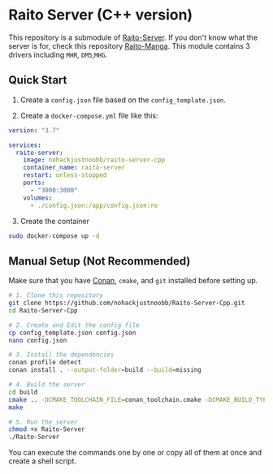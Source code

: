 # Raito Server (C++ version)

This repository is a submodule of [Raito-Server](https://github.com/nohackjustnoobb/Raito-Server.git). If you don't know what the server is for, check this repository [Raito-Manga](ttps://github.com/nohackjustnoobb/Raito-Manga.git). This module contains 3 drivers including `MHR`, `DM5`,`MHG`.

## Quick Start

1. Create a `config.json` file based on the `config_template.json`.

2. Create a `docker-compose.yml` file like this:

```yml
version: "3.7"

services:
  raito-server:
    image: nohackjustnoobb/raito-server-cpp
    container_name: raito-server
    restart: unless-stopped
    ports:
      - "3000:3000"
    volumes:
      - ./config.json:/app/config.json:ro
```

3. Create the container

```bash
sudo docker-compose up -d
```

## Manual Setup (Not Recommended)

Make sure that you have [Conan](https://conan.io), `cmake`, and `git` installed before setting up.

```bash
# 1. Clone this repository
git clone https://github.com/nohackjustnoobb/Raito-Server-Cpp.git
cd Raito-Server-Cpp

# 2. Create and Edit the config file
cp config_template.json config.json
nano config.json

# 3. Install the dependencies
conan profile detect
conan install . --output-folder=build --build=missing

# 4. Build the server
cd build
cmake .. -DCMAKE_TOOLCHAIN_FILE=conan_toolchain.cmake -DCMAKE_BUILD_TYPE=Release
make

# 5. Run the server
chmod +x Raito-Server
./Raito-Server
```

You can execute the commands one by one or copy all of them at once and create a shell script.
